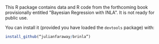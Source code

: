 <!-- README.md is generated from README.Rmd. Please edit that file -->
This R package contains data and R code from the forthcoming book provisionally entitled "Bayesian Regression with INLA". It is not ready for public use.

You can install it (provided you have loaded the `devtools` package) with:

``` r
install_github(“julianfaraway/brinla”)
```
